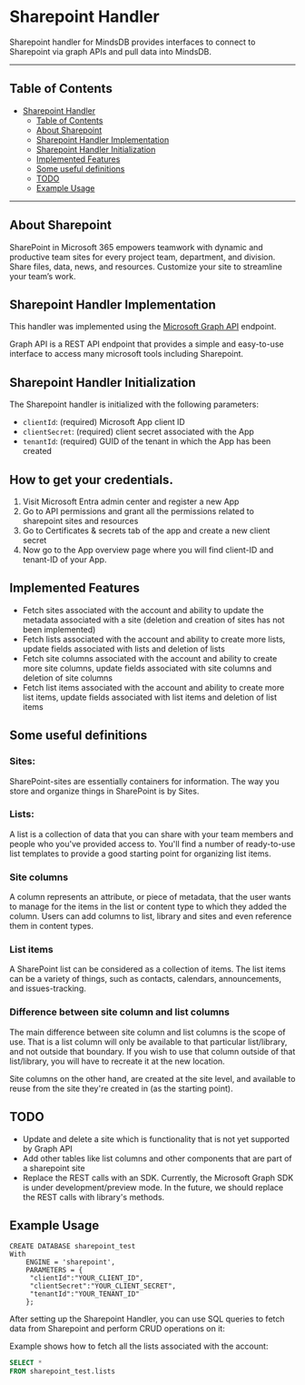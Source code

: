 # Sharepoint Handler

Sharepoint handler for MindsDB provides interfaces to connect to Sharepoint via graph APIs and pull data into MindsDB.

---

## Table of Contents

- [Sharepoint Handler](#Sharepoint-handler)
  - [Table of Contents](#table-of-contents)
  - [About Sharepoint](#about-sharepoint)
  - [Sharepoint Handler Implementation](#sharepoint-handler-implementation)
  - [Sharepoint Handler Initialization](#sharepoint-handler-initialization)
  - [Implemented Features](#implemented-features)
  - [Some useful definitions](#some-useful-definitions)
  - [TODO](#todo)
  - [Example Usage](#example-usage)

---

## About Sharepoint

SharePoint in Microsoft 365 empowers teamwork with dynamic and productive team sites for every project team, department, and division. Share files, data, news, and resources. Customize your site to streamline your team’s work.

## Sharepoint Handler Implementation

This handler was implemented using the [Microsoft Graph API](https://learn.microsoft.com/en-us/graph/use-the-api) endpoint. 

Graph API is a REST API endpoint that provides a simple and easy-to-use interface to access many microsoft tools including Sharepoint.

## Sharepoint Handler Initialization

The Sharepoint handler is initialized with the following parameters:

- `clientId`: (required) Microsoft App client ID
- `clientSecret`: (required) client secret associated with the App
- `tenantId`: (required) GUID of the tenant in which the App has been created

## How to get your credentials.

1. Visit Microsoft Entra admin center and register a new App
2. Go to API permissions and grant all the permissions related to sharepoint sites and resources
3. Go to Certificates & secrets tab of the app and create a new client secret
4. Now go to the App overview page where you will find client-ID and tenant-ID of your App.

## Implemented Features

- Fetch sites associated with the account and ability to update the metadata associated with a site (deletion and creation of sites has not been implemented)
- Fetch lists associated with the account and ability to create more lists, update fields associated with lists and deletion of lists
- Fetch site columns associated with the account and ability to create more site columns, update fields associated with site columns and deletion of site columns
- Fetch list items associated with the account and ability to create more list items, update fields associated with list items and deletion of list items


## Some useful definitions

### Sites:
SharePoint-sites are essentially containers for information. The way you store and organize things in SharePoint is by Sites.

### Lists:
A list is a collection of data that you can share with your team members and people who you've provided access to. You'll find a number of ready-to-use list templates to provide a good starting point for organizing list items.

### Site columns
A column represents an attribute, or piece of metadata, that the user wants to manage for the items in the list or content type to which they added the column. Users can add columns to list, library and sites and even reference them in content types.

### List items
A SharePoint list can be considered as a collection of items. The list items can be a variety of things, such as contacts, calendars, announcements, and issues-tracking.

### Difference between site column and list columns
The main difference between site column and list columns is the scope of use.
That is a list column will only be available to that particular list/library, and not outside that boundary. 
If you wish to use that column outside of that list/library, you will have to recreate it at the new location.

Site columns on the other hand, are created at the site level, and available to reuse from the site they're created in (as the starting point).

## TODO

- Update and delete a site which is functionality that is not yet supported by Graph API
- Add other tables like list columns and other components that are part of a sharepoint site
- Replace the REST calls with an SDK. Currently, the Microsoft Graph SDK is under development/preview mode. In the future, we should replace the REST calls with library's methods. 

## Example Usage
```
CREATE DATABASE sharepoint_test
With 
    ENGINE = 'sharepoint',
    PARAMETERS = {
     "clientId":"YOUR_CLIENT_ID",
     "clientSecret":"YOUR_CLIENT_SECRET",
     "tenantId":"YOUR_TENANT_ID"
    };
```

After setting up the Sharepoint Handler, you can use SQL queries to fetch data from Sharepoint
and perform CRUD operations on it:

Example shows how to fetch all the lists associated with the account:
```sql
SELECT *
FROM sharepoint_test.lists
```
